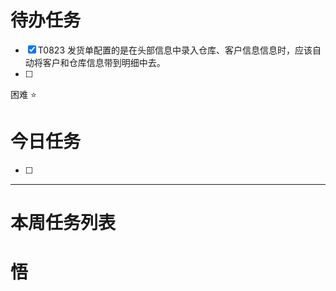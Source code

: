 # 待办任务
- [x] T0823 发货单配置的是在头部信息中录入仓库、客户信息信息时，应该自动将客户和仓库信息带到明细中去。
- [ ] 

困难
⭐

# 今日任务
- [ ] 




------
# 本周任务列表



# 悟